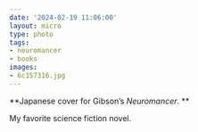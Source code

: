 ```yaml
---
date: '2024-02-19 11:06:00'
layout: micro
type: photo
tags:
- neuromancer
- books
images:
- 6c157316.jpg
---
```


**Japanese cover for Gibson’s _Neuromancer_. **

My favorite science fiction novel.
